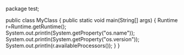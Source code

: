 package test;

public class MyClass {
    public static void main(String[] args) {
    Runtime r=Runtime.getRuntime();
    System.out.println(System.getProperty("os.name"));
    System.out.println(System.getProperty("os.version"));
    System.out.println(r.availableProcessors());
    }
}
